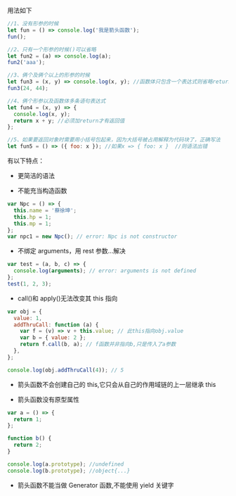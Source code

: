 用法如下

```js
//1、没有形参的时候
let fun = () => console.log('我是箭头函数');
fun();

//2、只有一个形参的时候()可以省略
let fun2 = (a) => console.log(a);
fun2('aaa');

//3、俩个及俩个以上的形参的时候
let fun3 = (x, y) => console.log(x, y); //函数体只包含一个表达式则省略return 默认返回
fun3(24, 44);

//4、俩个形参以及函数体多条语句表达式
let fun4 = (x, y) => {
  console.log(x, y);
  return x + y; //必须加return才有返回值
};

//5、如果要返回对象时需要用小括号包起来，因为大括号被占用解释为代码块了，正确写法
let fun5 = () => ({ foo: x }); //如果x => { foo: x }  //则语法出错
```

有以下特点：

- 更简洁的语法

- 不能充当构造函数

```js
var Npc = () => {
  this.name = '蔡徐坤';
  this.hp = 1;
  this.mp = 1;
};
var npc1 = new Npc(); // error: Npc is not constructor
```

- 不绑定 arguments，用 rest 参数...解决

```js
var test = (a, b, c) => {
  console.log(arguments); // error: arguments is not defined
};
test(1, 2, 3);
```

- call()和 apply()无法改变其 this 指向

```js
var obj = {
  value: 1,
  addThruCall: function (a) {
    var f = (v) => v + this.value; // 此this指向obj.value
    var b = { value: 2 };
    return f.call(b, a); // f函数并非指向b,只是传入了a参数
  },
};

console.log(obj.addThruCall(4)); // 5
```

- 箭头函数不会创建自己的 this,它只会从自己的作用域链的上一层继承 this

- 箭头函数没有原型属性

```js
var a = () => {
  return 1;
};

function b() {
  return 2;
}

console.log(a.prototype); //undefined
console.log(b.prototype); //object{...}
```

- 箭头函数不能当做 Generator 函数,不能使用 yield 关键字

